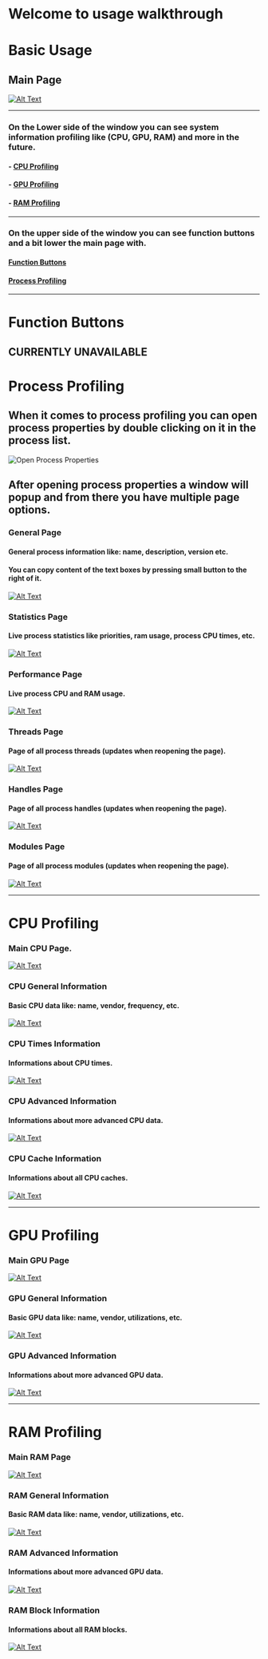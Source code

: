 ﻿# Welcome to usage walkthrough

# Basic Usage

## Main Page
[![Alt Text](UsageResources/MainPage.png)](UsageResources/MainPage.png)

---
### On the Lower side of the window you can see system information profiling like (CPU, GPU, RAM) and more in the future.
#### - [CPU Profiling](#cpu-profiling)
#### - [GPU Profiling](#gpu-profiling)
#### - [RAM Profiling](#ram-profiling)
---
### On the upper side of the window you can see function buttons and a bit lower the main page with.
#### [Function Buttons](#function-buttons)
#### [Process Profiling](#process-profiling)
---

# Function Buttons
## CURRENTLY UNAVAILABLE

# Process Profiling
## When it comes to process profiling you can open process properties by double clicking on it in the process list.
![Open Process Properties](./UsageResources/OpenProcessProperties.gif)

## After opening process properties a window will popup and from there you have multiple page options.

### General Page
#### General process information like: name, description, version etc.
#### You can copy content of the text boxes by pressing small button to the right of it.
[![Alt Text](UsageResources/ProcessPropertiesGeneral.png)](UsageResources/ProcessPropertiesGeneral.png)

### Statistics Page
#### Live process statistics like priorities, ram usage, process CPU times, etc. 
[![Alt Text](UsageResources/ProcessPropertiesStatistics.png)](UsageResources/ProcessPropertiesStatistics.png)

### Performance Page
#### Live process CPU and RAM usage.
[![Alt Text](UsageResources/ProcessPropertiesPerformance.png)](UsageResources/ProcessPropertiesPerformance.png)

### Threads Page
#### Page of all process threads (updates when reopening the page).
[![Alt Text](UsageResources/ProcessPropertiesThreads.png)](UsageResources/ProcessPropertiesThreads.png)

### Handles Page
#### Page of all process handles (updates when reopening the page).
[![Alt Text](UsageResources/ProcessPropertiesHandles.png)](UsageResources/ProcessPropertiesHandles.png)

### Modules Page
#### Page of all process modules (updates when reopening the page).
[![Alt Text](UsageResources/ProcessPropertiesModules.png)](UsageResources/ProcessPropertiesModules.png)

---

# CPU Profiling

### Main CPU Page.
[![Alt Text](UsageResources/CPU.png)](UsageResources/CPU.png)

### CPU General Information
#### Basic CPU data like: name, vendor, frequency, etc.
[![Alt Text](UsageResources/CPUGenera.png)](UsageResources/CPUGenera.png)

### CPU Times Information
#### Informations about CPU times.
[![Alt Text](UsageResources/CPUTimes.png)](UsageResources/CPUTimes.png)

### CPU Advanced Information
#### Informations about more advanced CPU data.
[![Alt Text](UsageResources/CPUAdvanced.png)](UsageResources/CPUAdvanced.png)

### CPU Cache Information
#### Informations about all CPU caches.
[![Alt Text](UsageResources/CPUCache.png)](UsageResources/CPUCache.png)

---

# GPU Profiling

### Main GPU Page
[![Alt Text](UsageResources/GPU.png)](UsageResources/GPU.png)

### GPU General Information
#### Basic GPU data like: name, vendor, utilizations, etc.
[![Alt Text](UsageResources/GPUGeneral.png)](UsageResources/GPUGeneral.png)

### GPU Advanced Information
#### Informations about more advanced GPU data.
[![Alt Text](UsageResources/GPUAdvanced.png)](UsageResources/GPUAdvanced.png)

---

# RAM Profiling

### Main RAM Page
[![Alt Text](UsageResources/RAM.png)](UsageResources/RAM.png)

### RAM General Information
#### Basic RAM data like: name, vendor, utilizations, etc.
[![Alt Text](UsageResources/RAMGeneral.png)](UsageResources/RAMGeneral.png)

### RAM Advanced Information
#### Informations about more advanced GPU data.
[![Alt Text](UsageResources/RAMAdvanced.png)](UsageResources/RAMAdvanced.png)

### RAM Block Information
#### Informations about all RAM blocks.
[![Alt Text](UsageResources/RAMBlock.png)](UsageResources/RAMBlock.png)
